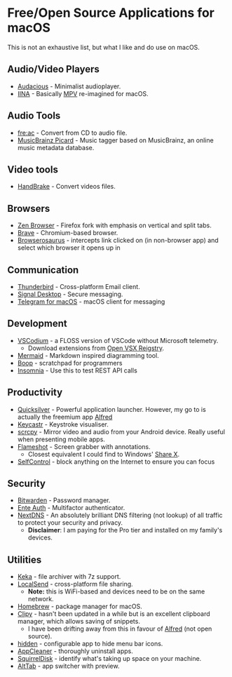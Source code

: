 # Free/Open Source Applications for macOS

This is not an exhaustive list, but what I like and do use on macOS.

## Audio/Video Players

- [Audacious](https://audacious-media-player.org/ "Audacious") - Minimalist audioplayer.
- [IINA](https://iina.io/ "IINA") - Basically [MPV](https://mpv.io/ "MPV") re-imagined for macOS.

## Audio Tools

- [fre:ac](https://www.freac.org/ "fre:ac") - Convert from CD to audio file.
- [MusicBrainz Picard](https://picard.musicbrainz.org/ "MusicBrainz Picard") - Music tagger based on MusicBrainz, an online music metadata database.

## Video tools

- [HandBrake](https://handbrake.fr/ "HandBrake") - Convert videos files.

## Browsers

- [Zen Browser](https://zen-browser.app/ "Zen Browser") - Firefox fork with emphasis on vertical and split tabs.
- [Brave](https://brave.com/ "Brave") - Chromium-based browser.
- [Browserosaurus](https://browserosaurus.com/ "Browserosaurus") - intercepts link clicked on (in non-browser app) and select which browser it opens up in

## Communication

- [Thunderbird](https://www.thunderbird.net/en-GB/ "Thunderbird") - Cross-platform Email client.
- [Signal Desktop](https://signal.org/ "Signal Desktop") - Secure messaging.
- [Telegram for macOS](https://macos.telegram.org/) - macOS client for messaging

## Development

- [VSCodium](https://vscodium.com/ "VSCodium") - a FLOSS version of VSCode without Microsoft telemetry.
  - Download extensions from [Open VSX Reigstry](https://open-vsx.org/ "Open VSX Reigstry").
- [Mermaid](https://mermaid.js.org/ "Mermaid") - Markdown inspired diagramming tool.
- [Boop](https://boop.okat.best/) - scratchpad for programmers
- [Insomnia](https://insomnia.rest/) - Use this to test REST API calls

## Productivity

- [Quicksilver](https://qsapp.com/) - Powerful application launcher. However, my go to is actually the freemium app [Alfred](https://www.alfredapp.com/)
- [Keycastr](https://github.com/keycastr/keycastr) - Keystroke visualiser.
- [scrcpy](https://github.com/Genymobile/scrcpy "scrcpy") - Mirror video and audio from your Android device. Really useful when presenting mobile apps.
- [Flameshot](https://flameshot.org/) - Screen grabber with annotations.
  - Closest equivalent I could find to Windows' [Share X](https://getsharex.com/ "Share X").
- [SelfControl](https://selfcontrolapp.com/) - block anything on the Internet to ensure you can focus

## Security

- [Bitwarden](https://bitwarden.com/ "Bitwarden") - Password manager.
- [Ente Auth](https://ente.io/auth/ "Ente Auth") - Multifactor authenticator.
- [NextDNS](https://nextdns.io/ "NextDNS") - An absolutely brilliant DNS filtering (not lookup) of all traffic to protect your security and privacy.
  - **Disclaimer**: I am paying for the Pro tier and installed on my family's devices.

## Utilities

- [Keka](https://www.keka.io/ "Keka") - file archiver with 7z support.
- [LocalSend](https://localsend.org/ "LocalSend") - cross-platform file sharing.
  - **Note:** this is WiFi-based and devices need to be on the same network.
- [Homebrew](https://brew.sh/ "Homebrew") - package manager for macOS.
- [Clipy](https://clipy-app.com/ "Clipy") - hasn't been updated in a while but is an excellent clipboard manager, which allows saving of snippets.
  - I have been drifting away from this in favour of [Alfred](https://alfredapp.com) (not open source).
- [hidden](https://github.com/dwarvesf/hidden "hidden") - configurable app to hide menu bar icons.
- [AppCleaner](https://freemacsoft.net/appcleaner/) - thoroughly uninstall apps.
- [SquirrelDisk](https://github.com/adileo/squirreldisk) - identify what's taking up space on your machine.
- [AltTab](https://alt-tab-macos.netlify.app/) - app switcher with preview. 
